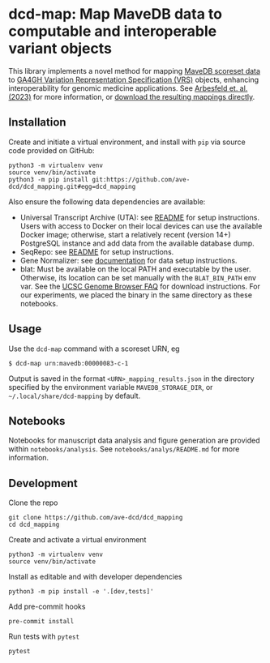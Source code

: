 # dcd-map: Map MaveDB data to computable and interoperable variant objects

This library implements a novel method for mapping [MaveDB scoreset data](https://mavedb.org/) to [GA4GH Variation Representation Specification (VRS)](https://vrs.ga4gh.org/en/stable/) objects, enhancing interoperability for genomic medicine applications. See [Arbesfeld et. al. (2023)](https://www.biorxiv.org/content/10.1101/2023.06.20.545702v1) for more information, or [download the resulting mappings directly](https://mavedb-mapping.s3.us-east-2.amazonaws.com/mappings.tar.gz).

## Installation

Create and initiate a virtual environment, and install with `pip` via source code provided on GitHub:

```
python3 -m virtualenv venv
source venv/bin/activate
python3 -m pip install git:https://github.com/ave-dcd/dcd_mapping.git#egg=dcd_mapping
```

Also ensure the following data dependencies are available:

* Universal Transcript Archive (UTA): see [README](https://github.com/biocommons/uta?tab=readme-ov-file#installing-uta-locally) for setup instructions. Users with access to Docker on their local devices can use the available Docker image; otherwise, start a relatively recent (version 14+) PostgreSQL instance and add data from the available database dump.
* SeqRepo: see [README](https://github.com/biocommons/biocommons.seqrepo?tab=readme-ov-file#requirements) for setup instructions.
* Gene Normalizer: see [documentation](https://gene-normalizer.readthedocs.io/0.3.0-dev1/install.html) for data setup instructions.
* blat: Must be available on the local PATH and executable by the user. Otherwise, its location can be set manually with the `BLAT_BIN_PATH` env var. See the [UCSC Genome Browser FAQ](https://genome.ucsc.edu/FAQ/FAQblat.html#blat3) for download instructions. For our experiments, we placed the binary in the same directory as these notebooks.

## Usage

Use the `dcd-map` command with a scoreset URN, eg

```shell
$ dcd-map urn:mavedb:00000083-c-1
```

Output is saved in the format `<URN>_mapping_results.json` in the directory specified by the environment variable `MAVEDB_STORAGE_DIR`, or `~/.local/share/dcd-mapping` by default.

## Notebooks

Notebooks for manuscript data analysis and figure generation are provided within `notebooks/analysis`. See `notebooks/analys/README.md` for more information.

## Development

Clone the repo

```
git clone https://github.com/ave-dcd/dcd_mapping
cd dcd_mapping
```

Create and activate a virtual environment

```
python3 -m virtualenv venv
source venv/bin/activate
```

Install as editable and with developer dependencies

```
python3 -m pip install -e '.[dev,tests]'
```

Add pre-commit hooks

```
pre-commit install
```

Run tests with `pytest`

```
pytest
```
